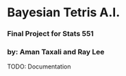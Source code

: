 # Bayesian Tetris A.I.

### Final Project for Stats 551
### by: Aman Taxali and Ray Lee


TODO: Documentation 